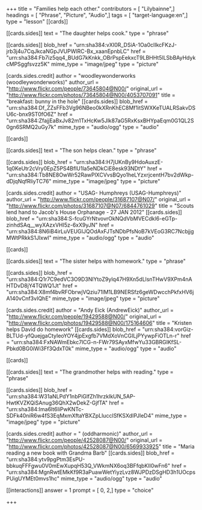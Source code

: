 +++
title = "Families help each other."
contributors = [ "Lilybainne",]
headings = [ "Phrase", "Picture", "Audio",]
tags = [ "target-language:en",]
type = "lesson"
[[cards]]

[[cards.sides]]
text = "The daughter helps cook."
type = "phrase"

[[cards.sides]]
blob_href = "urn:sha384:vXI0R_DSiA-1Oa0clIkcFKzJ-jrb3j4u7CqJkcaNGpJVUPWlRC-Bx_xaanEpnbLC"
href = "urn:sha384:Fb7iz5qq4_BUdG7kKnkk_OBrPspEekxcT9LBHHt5lLSbBAyHdykcMPSggfsvzz5K"
mime_type = "image/jpeg"
type = "picture"

[cards.sides.credit]
author = "woodleywonderworks (woodleywonderworks)"
author_url = "http://www.flickr.com/people/73645804@N00/"
original_url = "http://www.flickr.com/photos/73645804@N00/4053707091"
title = "breakfast: bunny in the hole"
[[cards.sides]]
blob_href = "urn:sha384:Df_ZZsFFb3Vg96NBeo0kXRnKhEC8Mf1itSWXKeTUALRSakvDSU6c-bnx9ST0fO6Z"
href = "urn:sha384:ZfajjEaBxJv82m1TxHcKw5Jlk87aG5RxKsxBHYpaEqm0G1QL2S0gn6SRMQ2uGy7k"
mime_type = "audio/ogg"
type = "audio"

[[cards]]

[[cards.sides]]
text = "The son helps clean."
type = "phrase"

[[cards.sides]]
blob_href = "urn:sha384:H7jUKnBy9HdoAuxzE-1q0KeUtr2cVry0EpZ5PS4BflU1la5eNDkCiE8esk93NDtY"
href = "urn:sha384:Tb8NE8OwWr52RawPlXCVvsBQyo1heLYzxrjcentH7bv2dWkp-dDjqNqfRliyTC76"
mime_type = "image/jpeg"
type = "picture"

[cards.sides.credit]
author = "USAG- Humphreys (USAG-Humphreys)"
author_url = "http://www.flickr.com/people/31687107@N07/"
original_url = "http://www.flickr.com/photos/31687107@N07/6844761029"
title = "Scouts lend hand to Jacob's House Orphanage - 27 JAN 2012"
[[cards.sides]]
blob_href = "urn:sha384:S-fcuGYrNtvovrOkNQdVbMVECdkl6-eGTp-zinhdSAq__wyXAzxVHI5z-6xX9yJN"
href = "urn:sha384:8N6iB4irLuVEUGIJQOdAxFJTsNDbPfsNoB7kVEoG3RC7NcbjjgMWtPRkkS1JIxwI"
mime_type = "audio/ogg"
type = "audio"

[[cards]]

[[cards.sides]]
text = "The sister helps with homework."
type = "phrase"

[[cards.sides]]
blob_href = "urn:sha384:Q1r7C9edVC3O9D3NlYtoZ9ylq47H9Xn5dLlsnTHwV9XPm4nAHTDvD8jY4TQWQ1Jt"
href = "urn:sha384:X8mf4bvRFObrwjVQziu71lM1LB9NERSfz6geWDwcchPkfxHV6jA140vCnf3vIQhE"
mime_type = "image/jpeg"
type = "picture"

[cards.sides.credit]
author = "Andy Eick (AndrewEick)"
author_url = "http://www.flickr.com/people/19429588@N00/"
original_url = "http://www.flickr.com/photos/19429588@N00/175164606"
title = "Kristen helps David do homework"
[[cards.sides]]
blob_href = "urn:sha384:vorGiz-BLTUd-yfQuejgaCtyIeoYOY4jpExgfb7VMdXoVnCGILjPYywpFiOTLn-r"
href = "urn:sha384:FxNAWmEbkc7lCG-n-FWr79SAyxMfwYu33GBRGIKfSL-Pbkd0BG0iWi3Ff3QdxT0k"
mime_type = "audio/ogg"
type = "audio"

[[cards]]

[[cards.sides]]
text = "The grandmother helps with reading."
type = "phrase"

[[cards.sides]]
blob_href = "urn:sha384:W31aNLPdY1nbPiGlfZh1hrzklkUN_5AP-HwtKVZKQiSAnug36QhX2wDekZ-GjfTA"
href = "urn:sha384:Ima6lt6IiPwKNTc-SDFk40niR6w4fS3EqMxmXftaYBXZpLluccISfKSXdIPJleD4"
mime_type = "image/jpeg"
type = "picture"

[cards.sides.credit]
author = " (oddharmonic)"
author_url = "http://www.flickr.com/people/42528087@N00/"
original_url = "http://www.flickr.com/photos/42528087@N00/6569933925"
title = "Maria reading a new book with Grandma Barb"
[[cards.sides]]
blob_href = "urn:sha384:ytv9pgPtm3EsPU-bbkuqFFFgwu0V0mEwXupqH53Q_VWkmNX6oq3BFfqbKIl0wFn6"
href = "urn:sha384:MgnRwtEMkKf9R3aPuawWetYiyzLvz8WJPDzDSgHD3h1UOcpsPUigUYMEt0mvs1hc"
mime_type = "audio/ogg"
type = "audio"

[[interactions]]
answer = 1
prompt = [ 0, 2,]
type = "choice"

+++
